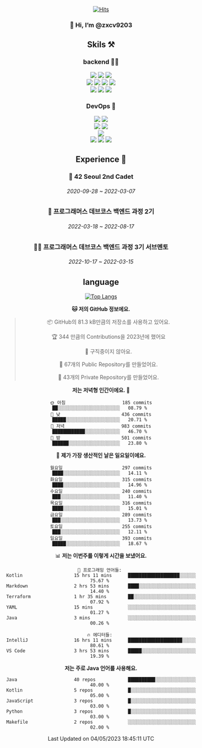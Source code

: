 <div align="center">

[![Hits](https://hits.seeyoufarm.com/api/count/incr/badge.svg?url=https%3A%2F%2Fgithub.com%2Fzxcv9203%2Fhit-counter&count_bg=%23FF7272&title_bg=%23324C2E&icon=codeigniter.svg&icon_color=%23DD5B5B&title=%EB%B0%A9%EB%AC%B8%EC%9E%90&edge_flat=false)](https://hits.seeyoufarm.com)
  
### 👋 Hi, I’m @zxcv9203

## Skils ⚒️
### backend 🧑‍💻
  
<img src="https://img.shields.io/badge/Java-FF6600?style=flat-square&logo=buymeacoffee&logoColor=white"/>
<img src="https://img.shields.io/badge/Go-0099FF?style=flat-square&logo=go&logoColor=white"/>
<img src="https://img.shields.io/badge/Kotlin-7F52FF?style=flat-square&logo=kotlin&logoColor=white"/>
  
  
<br />
  
<img src="https://img.shields.io/badge/Spring-339933?style=flat-square&logo=Spring&logoColor=white"/>
<img src="https://img.shields.io/badge/Spring Boot-339933?style=flat-square&logo=Spring Boot&logoColor=white"/>
<img src="https://img.shields.io/badge/Spring Security-339933?style=flat-square&logo=Spring Security&logoColor=white"/>
  
<img src="https://img.shields.io/badge/Spring Data JPA-339933?style=flat-square&logo=Hibernate&logoColor=white"/>

<br />
  
  <img src="https://img.shields.io/badge/mysql-0099FF?style=flat-square&logo=mysql&logoColor=white"/>
  <img src="https://img.shields.io/badge/mariadb-0099FF?style=flat-square&logo=mariadb&logoColor=white"/>
  <img src="https://img.shields.io/badge/mongoDB-47A248?style=flat-square&logo=mongodb&logoColor=white"/>
  
  
### DevOps 🚀
  
  <img src="https://img.shields.io/badge/docker-2496ED?style=flat-square&logo=docker&logoColor=white"/>
  <img src="https://img.shields.io/badge/kubernetes-326CE5?style=flat-square&logo=kubernetes&logoColor=white"/>
  
  <br />
  
  <img src="https://img.shields.io/badge/Github Actions-2088FF?style=flat-square&logo=githubactions&logoColor=white"/>
  <img src="https://img.shields.io/badge/Jenkins-D24939?style=flat-square&logo=jenkins&logoColor=white"/>
  
  
  <br />
  <img src="https://img.shields.io/badge/terraform-7B42BC?style=flat-square&logo=terraform&logoColor=white"/>
  
  <br />
  <img src="https://img.shields.io/badge/Amazon AWS-232F3E?style=flat-square&logo=Amazon AWS&logoColor=white"/>

  <img src="https://img.shields.io/badge/GCP-4285F4?style=flat-square&logo=googlecloud&logoColor=white"/>
  <img src="https://img.shields.io/badge/NCP-03C75A?style=flat-square&logo=naver&logoColor=white"/>
  
  
  
## Experience 🏃
  
### 🏫 42 Seoul 2nd Cadet
  ###### 2020-09-28 ~ 2022-03-07
  
### 🏫 프로그래머스 데브코스 백엔드 과정 2기 
  ###### 2022-03-18 ~ 2022-08-17
  
### 🧑‍🏫 프로그래머스 데브코스 백엔드 과정 3기 서브멘토 
  ###### 2022-10-17 ~ 2022-03-15

## language

[![Top Langs](https://github-readme-stats.vercel.app/api/top-langs/?username=zxcv9203&hide=html&exclude_repo=zxcv9203.github.io,golB&theme=grate-gatsby)](https://github.com/zxcv9203/github-readme-stats)
  
<!--START_SECTION:waka-->
**🐱 저의 GitHub 정보에요.** 

> 📦 GitHub의 81.3 kB만큼의 저장소를 사용하고 있어요. 
 > 
> 🏆 344 만큼의 Contributions을 2023년에 했어요
 > 
> 🚫 구직중이지 않아요.
 > 
> 📜 67개의 Public Repository를 만들었어요. 
 > 
> 🔑 43개의 Private Repository를 만들었어요. 
 > 
**저는 저녁형 인간이에요. 🦉** 

```text
🌞 아침                     185 commits         ██░░░░░░░░░░░░░░░░░░░░░░░   08.79 % 
🌆 낮　                     436 commits         █████░░░░░░░░░░░░░░░░░░░░   20.71 % 
🌃 저녁                     983 commits         ████████████░░░░░░░░░░░░░   46.70 % 
🌙 밤　                     501 commits         ██████░░░░░░░░░░░░░░░░░░░   23.80 % 
```
📅 **제가 가장 생산적인 날은 일요일이에요.** 

```text
월요일                      297 commits         ████░░░░░░░░░░░░░░░░░░░░░   14.11 % 
화요일                      315 commits         ████░░░░░░░░░░░░░░░░░░░░░   14.96 % 
수요일                      240 commits         ███░░░░░░░░░░░░░░░░░░░░░░   11.40 % 
목요일                      316 commits         ████░░░░░░░░░░░░░░░░░░░░░   15.01 % 
금요일                      289 commits         ███░░░░░░░░░░░░░░░░░░░░░░   13.73 % 
토요일                      255 commits         ███░░░░░░░░░░░░░░░░░░░░░░   12.11 % 
일요일                      393 commits         █████░░░░░░░░░░░░░░░░░░░░   18.67 % 
```


📊 **저는 이번주를 이렇게 시간을 보냈어요.** 

```text
💬 프로그래밍 언어들: 
Kotlin                   15 hrs 11 mins      ███████████████████░░░░░░   75.67 % 
Markdown                 2 hrs 53 mins       ████░░░░░░░░░░░░░░░░░░░░░   14.40 % 
Terraform                1 hr 35 mins        ██░░░░░░░░░░░░░░░░░░░░░░░   07.92 % 
YAML                     15 mins             ░░░░░░░░░░░░░░░░░░░░░░░░░   01.27 % 
Java                     3 mins              ░░░░░░░░░░░░░░░░░░░░░░░░░   00.26 % 

🔥 에디터들: 
IntelliJ                 16 hrs 11 mins      ████████████████████░░░░░   80.61 % 
VS Code                  3 hrs 53 mins       █████░░░░░░░░░░░░░░░░░░░░   19.39 % 
```

**저는 주로 Java 언어를 사용해요.** 

```text
Java                     40 repos            ██████████░░░░░░░░░░░░░░░   40.00 % 
Kotlin                   5 repos             █░░░░░░░░░░░░░░░░░░░░░░░░   05.00 % 
JavaScript               3 repos             █░░░░░░░░░░░░░░░░░░░░░░░░   03.00 % 
Python                   3 repos             █░░░░░░░░░░░░░░░░░░░░░░░░   03.00 % 
Makefile                 2 repos             ░░░░░░░░░░░░░░░░░░░░░░░░░   02.00 % 
```




 Last Updated on 04/05/2023 18:45:11 UTC
<!--END_SECTION:waka-->
  
</div>

